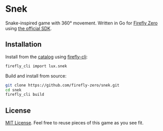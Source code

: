 # Snek

Snake-inspired game with 360° movement. Written in Go for [Firefly Zero](https://fireflyzero.com/) using [the official SDK](https://github.com/firefly-zero/firefly-go).

## Installation

Install from the [catalog](https://catalog.fireflyzero.com/) using [firefly-cli](https://github.com/firefly-zero/firefly-cli):

```bash
firefly_cli import lux.snek
```

Build and install from source:

```bash
git clone https://github.com/firefly-zero/snek.git
cd snek
firefly_cli build
```

## License

[MIT License](./LICENSE). Feel free to reuse pieces of this game as you see fit.

